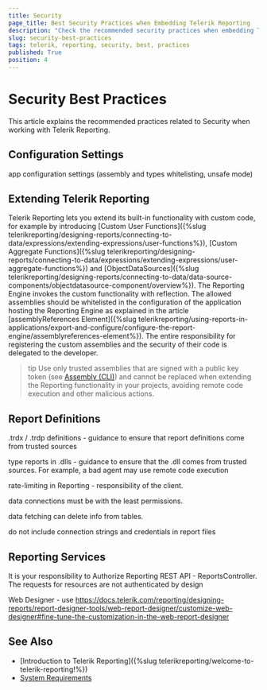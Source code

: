 ```yaml
---
title: Security
page_title: Best Security Practices when Embedding Telerik Reporting
description: "Check the recommended security practices when embedding Telerik Reporting and working with its reports, services, and viewers."
slug: security-best-practices
tags: telerik, reporting, security, best, practices
published: True
position: 4
---
```


# Security Best Practices

This article explains the recommended practices related to Security when working with Telerik Reporting.


## Configuration Settings

app configuration settings (assembly and types whitelisting, unsafe mode)


## Extending Telerik Reporting

Telerik Reporting lets you extend its built-in functionality with custom code, for example by introducing [Custom User Functions]({%slug telerikreporting/designing-reports/connecting-to-data/expressions/extending-expressions/user-functions%}), [Custom Aggregate Functions]({%slug telerikreporting/designing-reports/connecting-to-data/expressions/extending-expressions/user-aggregate-functions%}) and [ObjectDataSources]({%slug telerikreporting/designing-reports/connecting-to-data/data-source-components/objectdatasource-component/overview%}). The Reporting Engine invokes the custom functionality with reflection. The allowed assemblies should be whitelisted in the configuration of the application hosting the Reporting Engine as explained in the article [assemblyReferences Element]({%slug telerikreporting/using-reports-in-applications/export-and-configure/configure-the-report-engine/assemblyreferences-element%}). The entire responsibility for registering the custom assemblies and the security of their code is delegated to the developer.

>tip Use only trusted assemblies that are signed with a public key token (see [Assembly (CLI)](https://en.wikipedia.org/wiki/Assembly_(CLI))) and cannot be replaced when extending the Reporting functionality in your projects, avoiding remote code execution and other malicious actions.

## Report Definitions

.trdx / .trdp definitions - guidance to ensure that report definitions come from trusted sources

type reports in .dlls - guidance to ensure that the .dll comes from trusted sources. For example, a bad agent may use remote code execution

rate-limiting in Reporting - responsibility of the client.

data connections must be with the least permissions.

data fetching can delete info from tables.

do not include connection strings and credentials in report files


## Reporting Services

It is your responsibility to Authorize Reporting REST API - ReportsController. The requests for resources are not authenticated by design

Web Designer - use https://docs.telerik.com/reporting/designing-reports/report-designer-tools/web-report-designer/customize-web-designer#fine-tune-the-customization-in-the-web-report-designer



## See Also

* [Introduction to Telerik Reporting]({%slug telerikreporting/welcome-to-telerik-reporting!%})
* [System Requirements](https://www.telerik.com/products/reporting/system-requirements)
